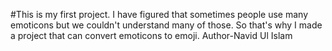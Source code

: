 #This is my first project. I have figured that sometimes people use many emoticons but we couldn't understand many of those. So that's why I made a project that can convert emoticons to emoji.
Author-Navid Ul Islam
